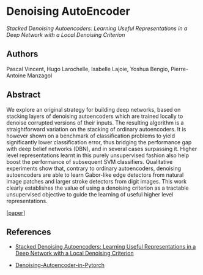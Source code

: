 # Denoising AutoEncoder

_Stacked Denoising Autoencoders: Learning Useful Representations in a Deep Network with a Local Denoising Criterion_

## Authors

Pascal Vincent, Hugo Larochelle, Isabelle Lajoie, Yoshua Bengio, Pierre-Antoine Manzagol

## Abstract

We explore an original strategy for building deep networks, based on stacking layers of denoising
autoencoders which are trained locally to denoise corrupted versions of their inputs. The resulting
algorithm is a straightforward variation on the stacking of ordinary autoencoders. It is however
shown on a benchmark of classification problems to yield significantly lower classification error,
thus bridging the performance gap with deep belief networks (DBN), and in several cases surpassing it. Higher level representations learnt in this purely unsupervised fashion also help boost the
performance of subsequent SVM classifiers. Qualitative experiments show that, contrary to ordinary autoencoders, denoising autoencoders are able to learn Gabor-like edge detectors from natural
image patches and larger stroke detectors from digit images. This work clearly establishes the value
of using a denoising criterion as a tractable unsupervised objective to guide the learning of useful
higher level representations.

[[paper]](http://www.jmlr.org/papers/volume11/vincent10a/vincent10a.pdf)

## References

- [Stacked Denoising Autoencoders: Learning Useful Representations in a Deep Network with a Local Denoising Criterion](http://www.jmlr.org/papers/volume11/vincent10a/vincent10a.pdf)

- [Denoising-Autoencoder-in-Pytorch](https://github.com/pranjaldatta/Denoising-Autoencoder-in-Pytorch)
